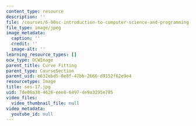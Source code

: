 ```yaml
---
content_type: resource
description: ''
file: /courses/6-00sc-introduction-to-computer-science-and-programming-spring-2011/7de06a384626eee86497de9a3295e785_ses-17.jpg
file_type: image/jpeg
image_metadata:
  caption: ''
  credit: ''
  image-alt: ''
learning_resource_types: []
ocw_type: OCWImage
parent_title: Curve Fitting
parent_type: CourseSection
parent_uid: e632ebd5-0e8f-47bb-2666-d9152f62e9e4
resourcetype: Image
title: ses-17.jpg
uid: 7de06a38-4626-eee8-6497-de9a3295e785
video_files:
  video_thumbnail_file: null
video_metadata:
  youtube_id: null
---
```

